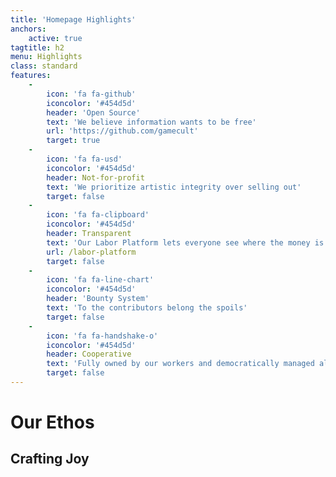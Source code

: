 ```yaml
---
title: 'Homepage Highlights'
anchors:
    active: true
tagtitle: h2
menu: Highlights
class: standard
features:
    -
        icon: 'fa fa-github'
        iconcolor: '#454d5d'
        header: 'Open Source'
        text: 'We believe information wants to be free'
        url: 'https://github.com/gamecult'
        target: true
    -
        icon: 'fa fa-usd'
        iconcolor: '#454d5d'
        header: Not-for-profit
        text: 'We prioritize artistic integrity over selling out'
        target: false
    -
        icon: 'fa fa-clipboard'
        iconcolor: '#454d5d'
        header: Transparent
        text: 'Our Labor Platform lets everyone see where the money is going'
        url: /labor-platform
        target: false
    -
        icon: 'fa fa-line-chart'
        iconcolor: '#454d5d'
        header: 'Bounty System'
        text: 'To the contributors belong the spoils'
        target: false
    -
        icon: 'fa fa-handshake-o'
        iconcolor: '#454d5d'
        header: Cooperative
        text: 'Fully owned by our workers and democratically managed along with our players'
        target: false
---
```


# Our Ethos
## **Crafting Joy**